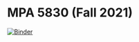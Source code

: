 # MPA 5830 (Fall 2021)

[![Binder](https://mybinder.org/badge_logo.svg)](https://mybinder.org/v2/gh/aniruhil/mpa5830-fa21/main)

